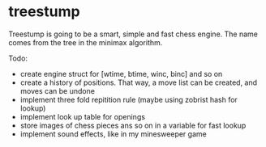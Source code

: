 # treestump
Treestump is going to be a smart, simple and fast chess engine. The name comes from the tree in the minimax algorithm.

Todo:
- create engine struct for [wtime, btime, winc, binc] and so on
- create a history of positions. That way, a move list can be created, and moves can be undone
- implement three fold repitition rule (maybe using zobrist hash for lookup)
- implement look up table for openings
- store images of chess pieces ans so on in a variable for fast lookup
- implement sound effects, like in my minesweeper game
